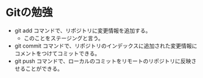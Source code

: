 # Gitの勉強
- git add コマンドで、リポジトリに変更情報を追加する。
  - このことをステージングと言う。
- git commit コマンドで、リポジトリのインデックスに追加された変更情報にコメントをつけてコミットできる。
- git push コマンドで、ローカルのコミットをリモートのリポジトリに反映させることができる。
